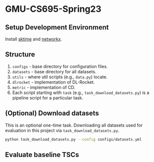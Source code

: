 # GMU-CS695-Spring23
 
## Setup Development Environment
Install [sktime](https://github.com/sktime/sktime#hourglass_flowing_sand-install-sktime) and [networkx](https://pypi.org/project/networkx/).

## Structure

1. `configs` - base directory for configuration files.
2. `datasets` - base directory for all datasets.
3. `utils` - where util scripts (e.g., `data.py`) locate.
4. `dlrocket` - implementation of DL-Rocket.
5. `metric` - implementation of CD.
6. Each script starting with `task` (e.g., `task_download_datasets.py`) is a pipeline script for a particular task.


## (Optional) Download datasets
This is an optional one-time task. Downloading all datasets used for evaluation in this project via `task_download_datasets.py`.

```bash
python task_download_datasets.py --config configs/datasets.yml
```

## Evaluate baseline TSCs
